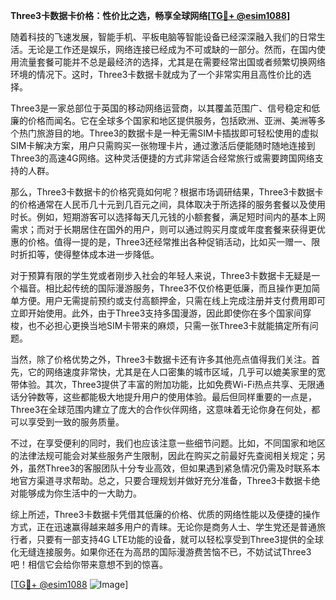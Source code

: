 **Three3卡数据卡价格：性价比之选，畅享全球网络[[TG💪+ @esim1088](https://t.me/s/esim1088)]**

随着科技的飞速发展，智能手机、平板电脑等智能设备已经深深融入我们的日常生活。无论是工作还是娱乐，网络连接已经成为不可或缺的一部分。然而，在国内使用流量套餐可能并不总是最经济的选择，尤其是在需要经常出国或者频繁切换网络环境的情况下。这时，Three3卡数据卡就成为了一个非常实用且高性价比的选择。

Three3是一家总部位于英国的移动网络运营商，以其覆盖范围广、信号稳定和低廉的价格而闻名。它在全球多个国家和地区提供服务，包括欧洲、亚洲、美洲等多个热门旅游目的地。Three3的数据卡是一种无需SIM卡插拔即可轻松使用的虚拟SIM卡解决方案，用户只需购买一张物理卡片，通过激活后便能随时随地连接到Three3的高速4G网络。这种灵活便捷的方式非常适合经常旅行或需要跨国网络支持的人群。

那么，Three3卡数据卡的价格究竟如何呢？根据市场调研结果，Three3卡数据卡的价格通常在人民币几十元到几百元之间，具体取决于所选择的服务套餐以及使用时长。例如，短期游客可以选择每天几元钱的小额套餐，满足短时间内的基本上网需求；而对于长期居住在国外的用户，则可以通过购买月度或年度套餐来获得更优惠的价格。值得一提的是，Three3还经常推出各种促销活动，比如买一赠一、限时折扣等，使得整体成本进一步降低。

对于预算有限的学生党或者刚步入社会的年轻人来说，Three3卡数据卡无疑是一个福音。相比起传统的国际漫游服务，Three3不仅价格更低廉，而且操作更加简单方便。用户无需提前预约或支付高额押金，只需在线上完成注册并支付费用即可立即开始使用。此外，由于Three3支持多国漫游，因此即使你在多个国家间穿梭，也不必担心更换当地SIM卡带来的麻烦，只需一张Three3卡就能搞定所有问题。

当然，除了价格优势之外，Three3卡数据卡还有许多其他亮点值得我们关注。首先，它的网络速度非常快，尤其是在人口密集的城市区域，几乎可以媲美家里的宽带体验。其次，Three3提供了丰富的附加功能，比如免费Wi-Fi热点共享、无限通话分钟数等，这些都能极大地提升用户的使用体验。最后但同样重要的一点是，Three3在全球范围内建立了庞大的合作伙伴网络，这意味着无论你身在何处，都可以享受到一致的服务质量。

不过，在享受便利的同时，我们也应该注意一些细节问题。比如，不同国家和地区的法律法规可能会对某些服务产生限制，因此在购买之前最好先查阅相关规定；另外，虽然Three3的客服团队十分专业高效，但如果遇到紧急情况仍需及时联系本地官方渠道寻求帮助。总之，只要合理规划并做好充分准备，Three3卡数据卡绝对能够成为你生活中的一大助力。

综上所述，Three3卡数据卡凭借其低廉的价格、优质的网络性能以及便捷的操作方式，正在迅速赢得越来越多用户的青睐。无论你是商务人士、学生党还是普通旅行者，只要有一部支持4G LTE功能的设备，就可以轻松享受到Three3提供的全球化无缝连接服务。如果你还在为高昂的国际漫游费苦恼不已，不妨试试Three3吧！相信它会给你带来意想不到的惊喜。

[[TG💪+ @esim1088](https://t.me/s/esim1088) ![Image](https://i.postimg.cc/4NQfJmqS/Snipaste-2025-05-13-00-14-12.png)]